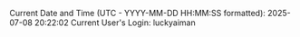 Current Date and Time (UTC - YYYY-MM-DD HH:MM:SS formatted): 2025-07-08 20:22:02
Current User's Login: luckyaiman
